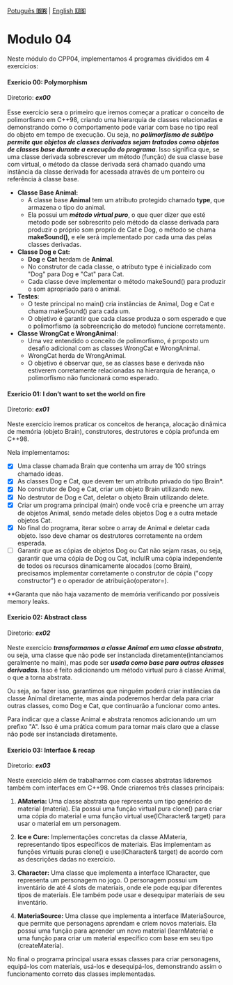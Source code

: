 <a href="" target="_blank">Potuguês **🇧🇷**</a> | <a href="./README_en.md" target="_blank">English **🇺🇸**</a>

# Modulo 04
Neste módulo do CPP04, implementamos 4 programas divididos em 4 exercícios:

#### Exerício 00: Polymorphism
Diretorio: _**ex00**_</br></br>
Esse exercício sera o primeiro que iremos começar a praticar o conceito de polimorfismo em C++98, criando uma hierarquia de classes relacionadas e demonstrando como o comportamento pode variar com base no tipo real do objeto em tempo de execução. Ou seja, no _**polimorfismo de subtipo permite que objetos de classes derivadas sejam tratados como objetos de classes base durante a execução do programa**_. Isso significa que, se uma classe derivada sobrescrever um método (função) de sua classe base com virtual, o método da classe derivada será chamado quando uma instância da classe derivada for acessada através de um ponteiro ou referência à classe base.

- **Classe Base Animal:**
  - A classe base **Animal** tem um atributo protegido chamado **type**, que armazena o tipo do animal.
  - Ela possui um _**método virtual puro**_, o que quer dizer que esté metodo pode ser sobrescrito pelo método da classe derivada para produzir o próprio som proprio de Cat e Dog, o método se chama **makeSound()**, e ele será implementado por cada uma das pelas classes derivadas.
- **Classe Dog e Cat:**
  - **Dog** e **Cat** herdam de **Animal**.
  -  No construtor de cada classe, o atributo type é inicializado com "Dog" para Dog e "Cat" para Cat.
  - Cada classe deve implementar o método makeSound() para produzir o som apropriado para o animal.
- **Testes**:
  - O teste principal no main() cria instâncias de Animal, Dog e Cat e chama makeSound() para cada um.
  - O objetivo é garantir que cada classe produza o som esperado e que o polimorfismo (a sobreencrição do metodo) funcione corretamente.
- **Classe WrongCat e WrongAnimal**:
  - Uma vez entendido o conceito de polimorfismo, é proposto um desafio adicional com as classes WrongCat e WrongAnimal.
  - WrongCat herda de WrongAnimal.
  - O objetivo é observar que, se as classes base e derivada não estiverem corretamente relacionadas na hierarquia de herança, o polimorfismo não funcionará como esperado.

#### Exerício 01: I don’t want to set the world on fire
Diretorio: _**ex01**_</br></br>
Neste exercício iremos praticar os conceitos de herança, alocação dinâmica de memória (objeto Brain), construtores, destrutores e cópia profunda em C++98.

Nela implementamos:
- [x] Uma classe chamada Brain que contenha um array de 100 strings chamado ideas.
- [x] As classes Dog e Cat, que devem ter um atributo privado do tipo Brain*.
- [x] No construtor de Dog e Cat, criar um objeto Brain utilizando new.
- [x] No destrutor de Dog e Cat, deletar o objeto Brain utilizando delete.
- [x] Criar um programa principal (main) onde você cria e preenche um array de objetos Animal, sendo metade deles objetos Dog e a outra metade objetos Cat.
- [x] No final do programa, iterar sobre o array de Animal e deletar cada objeto. Isso deve chamar os destrutores corretamente na ordem esperada.
- [ ] Garantir que as cópias de objetos Dog ou Cat não sejam rasas, ou seja, garantir que uma cópia de Dog ou Cat, incluIR uma cópia independente de todos os recursos dinamicamente alocados (como Brain), precisamos implementar corretamente o construtor de cópia ("copy constructor") e o operador de atribuição(operator=).

**Garanta que não haja vazamento de memória verificando por possíveis memory leaks.

#### Exerício 02: Abstract class
Diretorio: _**ex02**_</br></br>
Neste exercício _**transformamos a classe Animal em uma classe abstrata**_, ou seja, uma classe que não pode ser instanciada diretamente(intanciamos geralmente no main), mas pode ser _**usada como base para outras classes derivadas**_. Isso é feito adicionando um método virtual puro à classe Animal, o que a torna abstrata.

Ou seja, ao fazer isso, garantimos que ninguém poderá criar instâncias da classe Animal diretamente, mas ainda poderemos herdar dela para criar outras classes, como Dog e Cat, que continuarão a funcionar como antes.

Para indicar que a classe Animal e abstrata renomos adicionando um  um prefixo "A". Isso é uma prática comum para tornar mais claro que a classe não pode ser instanciada diretamente.

#### Exerício 03: Interface & recap
Diretorio: _**ex03**_</br></br>
Neste exercício além de trabalharmos com classes abstratas lidaremos também com interfaces em C++98. Onde criaremos três classes principais:

1. **AMateria:** Uma classe abstrata que representa um tipo genérico de material (materia). Ela possui uma função virtual pura clone() para criar uma cópia do material e uma função virtual use(ICharacter& target) para usar o material em um personagem.

2. **Ice e Cure:** Implementações concretas da classe AMateria, representando tipos específicos de materiais. Elas implementam as funções virtuais puras clone() e use(ICharacter& target) de acordo com as descrições dadas no exercício.

3. **Character:** Uma classe que implementa a interface ICharacter, que representa um personagem no jogo. O personagem possui um inventário de até 4 slots de materiais, onde ele pode equipar diferentes tipos de materiais. Ele também pode usar e desequipar materiais de seu inventário.

4. **MateriaSource:** Uma classe que implementa a interface IMateriaSource, que permite que personagens aprendam e criem novos materiais. Ela possui uma função para aprender um novo material (learnMateria) e uma função para criar um material específico com base em seu tipo (createMateria).

No final o programa principal usara essas classes para criar personagens, equipá-los com materiais, usá-los e desequipá-los, demonstrando assim o funcionamento correto das classes implementadas.
